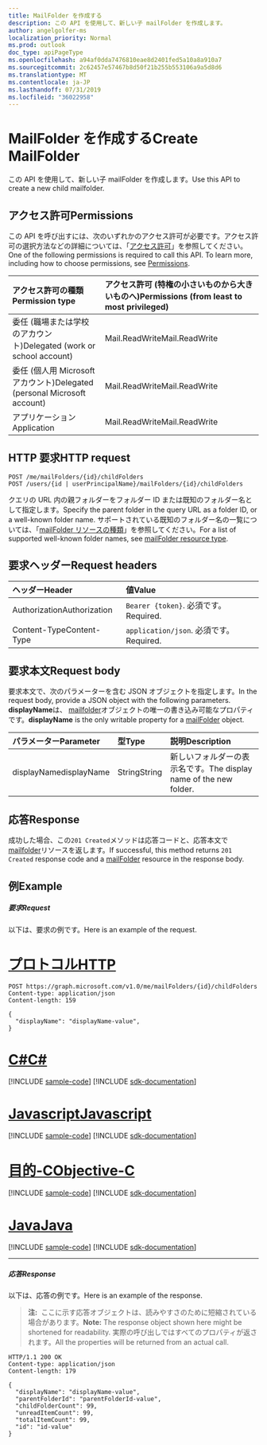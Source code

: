 ```yaml
---
title: MailFolder を作成する
description: この API を使用して、新しい子 mailFolder を作成します。
author: angelgolfer-ms
localization_priority: Normal
ms.prod: outlook
doc_type: apiPageType
ms.openlocfilehash: a94af0dda7476810eae8d2401fed5a10a8a910a7
ms.sourcegitcommit: 2c62457e57467b8d50f21b255b553106a9a5d8d6
ms.translationtype: MT
ms.contentlocale: ja-JP
ms.lasthandoff: 07/31/2019
ms.locfileid: "36022958"
---
```

# <a name="create-mailfolder"></a><span data-ttu-id="20057-103">MailFolder を作成する</span><span class="sxs-lookup"><span data-stu-id="20057-103">Create MailFolder</span></span>

<span data-ttu-id="20057-104">この API を使用して、新しい子 mailFolder を作成します。</span><span class="sxs-lookup"><span data-stu-id="20057-104">Use this API to create a new child mailfolder.</span></span>

## <a name="permissions"></a><span data-ttu-id="20057-105">アクセス許可</span><span class="sxs-lookup"><span data-stu-id="20057-105">Permissions</span></span>

<span data-ttu-id="20057-p101">この API を呼び出すには、次のいずれかのアクセス許可が必要です。アクセス許可の選択方法などの詳細については、「[アクセス許可](/graph/permissions-reference)」を参照してください。</span><span class="sxs-lookup"><span data-stu-id="20057-p101">One of the following permissions is required to call this API. To learn more, including how to choose permissions, see [Permissions](/graph/permissions-reference).</span></span>

| <span data-ttu-id="20057-108">アクセス許可の種類</span><span class="sxs-lookup"><span data-stu-id="20057-108">Permission type</span></span> | <span data-ttu-id="20057-109">アクセス許可 (特権の小さいものから大きいものへ)</span><span class="sxs-lookup"><span data-stu-id="20057-109">Permissions (from least to most privileged)</span></span> |
|:----------------|:--------------------------------------------|
|<span data-ttu-id="20057-110">委任 (職場または学校のアカウント)</span><span class="sxs-lookup"><span data-stu-id="20057-110">Delegated (work or school account)</span></span> | <span data-ttu-id="20057-111">Mail.ReadWrite</span><span class="sxs-lookup"><span data-stu-id="20057-111">Mail.ReadWrite</span></span>    |
|<span data-ttu-id="20057-112">委任 (個人用 Microsoft アカウント)</span><span class="sxs-lookup"><span data-stu-id="20057-112">Delegated (personal Microsoft account)</span></span> | <span data-ttu-id="20057-113">Mail.ReadWrite</span><span class="sxs-lookup"><span data-stu-id="20057-113">Mail.ReadWrite</span></span>    |
|<span data-ttu-id="20057-114">アプリケーション</span><span class="sxs-lookup"><span data-stu-id="20057-114">Application</span></span> | <span data-ttu-id="20057-115">Mail.ReadWrite</span><span class="sxs-lookup"><span data-stu-id="20057-115">Mail.ReadWrite</span></span> |

## <a name="http-request"></a><span data-ttu-id="20057-116">HTTP 要求</span><span class="sxs-lookup"><span data-stu-id="20057-116">HTTP request</span></span>

<!-- { "blockType": "ignored" } -->

```http
POST /me/mailFolders/{id}/childFolders
POST /users/{id | userPrincipalName}/mailFolders/{id}/childFolders
```

<span data-ttu-id="20057-117">クエリの URL 内の親フォルダーをフォルダー ID または既知のフォルダー名として指定します。</span><span class="sxs-lookup"><span data-stu-id="20057-117">Specify the parent folder in the query URL as a folder ID, or a well-known folder name.</span></span> <span data-ttu-id="20057-118">サポートされている既知のフォルダー名の一覧については、「[mailFolder リソースの種類](../resources/mailfolder.md)」を参照してください。</span><span class="sxs-lookup"><span data-stu-id="20057-118">For a list of supported well-known folder names, see [mailFolder resource type](../resources/mailfolder.md).</span></span>

## <a name="request-headers"></a><span data-ttu-id="20057-119">要求ヘッダー</span><span class="sxs-lookup"><span data-stu-id="20057-119">Request headers</span></span>

| <span data-ttu-id="20057-120">ヘッダー</span><span class="sxs-lookup"><span data-stu-id="20057-120">Header</span></span> | <span data-ttu-id="20057-121">値</span><span class="sxs-lookup"><span data-stu-id="20057-121">Value</span></span> |
|:-------|:------|
| <span data-ttu-id="20057-122">Authorization</span><span class="sxs-lookup"><span data-stu-id="20057-122">Authorization</span></span> | <span data-ttu-id="20057-123">`Bearer {token}`.</span><span class="sxs-lookup"><span data-stu-id="20057-123"></span></span> <span data-ttu-id="20057-124">必須です。</span><span class="sxs-lookup"><span data-stu-id="20057-124">Required.</span></span> |
| <span data-ttu-id="20057-125">Content-Type</span><span class="sxs-lookup"><span data-stu-id="20057-125">Content-Type</span></span> | <span data-ttu-id="20057-126">`application/json`.</span><span class="sxs-lookup"><span data-stu-id="20057-126"></span></span> <span data-ttu-id="20057-127">必須です。</span><span class="sxs-lookup"><span data-stu-id="20057-127">Required.</span></span> |

## <a name="request-body"></a><span data-ttu-id="20057-128">要求本文</span><span class="sxs-lookup"><span data-stu-id="20057-128">Request body</span></span>

<span data-ttu-id="20057-129">要求本文で、次のパラメーターを含む JSON オブジェクトを指定します。</span><span class="sxs-lookup"><span data-stu-id="20057-129">In the request body, provide a JSON object with the following parameters.</span></span> <span data-ttu-id="20057-130">**displayName**は、 [mailfolder](../resources/mailfolder.md)オブジェクトの唯一の書き込み可能なプロパティです。</span><span class="sxs-lookup"><span data-stu-id="20057-130">**displayName** is the only writable property for a [mailFolder](../resources/mailfolder.md) object.</span></span>

| <span data-ttu-id="20057-131">パラメーター</span><span class="sxs-lookup"><span data-stu-id="20057-131">Parameter</span></span> | <span data-ttu-id="20057-132">型</span><span class="sxs-lookup"><span data-stu-id="20057-132">Type</span></span> | <span data-ttu-id="20057-133">説明</span><span class="sxs-lookup"><span data-stu-id="20057-133">Description</span></span> |
|:----------|:-----|:------------|
|<span data-ttu-id="20057-134">displayName</span><span class="sxs-lookup"><span data-stu-id="20057-134">displayName</span></span>|<span data-ttu-id="20057-135">String</span><span class="sxs-lookup"><span data-stu-id="20057-135">String</span></span>|<span data-ttu-id="20057-136">新しいフォルダーの表示名です。</span><span class="sxs-lookup"><span data-stu-id="20057-136">The display name of the new folder.</span></span>|

## <a name="response"></a><span data-ttu-id="20057-137">応答</span><span class="sxs-lookup"><span data-stu-id="20057-137">Response</span></span>

<span data-ttu-id="20057-138">成功した場合、この`201 Created`メソッドは応答コードと、応答本文で[mailfolder](../resources/mailfolder.md)リソースを返します。</span><span class="sxs-lookup"><span data-stu-id="20057-138">If successful, this method returns `201 Created` response code and a [mailFolder](../resources/mailfolder.md) resource in the response body.</span></span>

## <a name="example"></a><span data-ttu-id="20057-139">例</span><span class="sxs-lookup"><span data-stu-id="20057-139">Example</span></span>

##### <a name="request"></a><span data-ttu-id="20057-140">要求</span><span class="sxs-lookup"><span data-stu-id="20057-140">Request</span></span>

<span data-ttu-id="20057-141">以下は、要求の例です。</span><span class="sxs-lookup"><span data-stu-id="20057-141">Here is an example of the request.</span></span>

# <a name="httptabhttp"></a>[<span data-ttu-id="20057-142">プロトコル</span><span class="sxs-lookup"><span data-stu-id="20057-142">HTTP</span></span>](#tab/http)
<!-- {
  "blockType": "request",
  "name": "create_mailfolder_from_mailfolder"
}-->

```http
POST https://graph.microsoft.com/v1.0/me/mailFolders/{id}/childFolders
Content-type: application/json
Content-length: 159

{
  "displayName": "displayName-value",
}
```
# <a name="ctabcsharp"></a>[<span data-ttu-id="20057-143">C#</span><span class="sxs-lookup"><span data-stu-id="20057-143">C#</span></span>](#tab/csharp)
[!INCLUDE [sample-code](../includes/snippets/csharp/create-mailfolder-from-mailfolder-csharp-snippets.md)]
[!INCLUDE [sdk-documentation](../includes/snippets/snippets-sdk-documentation-link.md)]

# <a name="javascripttabjavascript"></a>[<span data-ttu-id="20057-144">Javascript</span><span class="sxs-lookup"><span data-stu-id="20057-144">Javascript</span></span>](#tab/javascript)
[!INCLUDE [sample-code](../includes/snippets/javascript/create-mailfolder-from-mailfolder-javascript-snippets.md)]
[!INCLUDE [sdk-documentation](../includes/snippets/snippets-sdk-documentation-link.md)]

# <a name="objective-ctabobjc"></a>[<span data-ttu-id="20057-145">目的-C</span><span class="sxs-lookup"><span data-stu-id="20057-145">Objective-C</span></span>](#tab/objc)
[!INCLUDE [sample-code](../includes/snippets/objc/create-mailfolder-from-mailfolder-objc-snippets.md)]
[!INCLUDE [sdk-documentation](../includes/snippets/snippets-sdk-documentation-link.md)]

# <a name="javatabjava"></a>[<span data-ttu-id="20057-146">Java</span><span class="sxs-lookup"><span data-stu-id="20057-146">Java</span></span>](#tab/java)
[!INCLUDE [sample-code](../includes/snippets/java/create-mailfolder-from-mailfolder-java-snippets.md)]
[!INCLUDE [sdk-documentation](../includes/snippets/snippets-sdk-documentation-link.md)]

---


##### <a name="response"></a><span data-ttu-id="20057-147">応答</span><span class="sxs-lookup"><span data-stu-id="20057-147">Response</span></span>
<span data-ttu-id="20057-148">以下は、応答の例です。</span><span class="sxs-lookup"><span data-stu-id="20057-148">Here is an example of the response.</span></span>

> <span data-ttu-id="20057-149">**注:**  ここに示す応答オブジェクトは、読みやすさのために短縮されている場合があります。</span><span class="sxs-lookup"><span data-stu-id="20057-149">**Note:** The response object shown here might be shortened for readability.</span></span> <span data-ttu-id="20057-150">実際の呼び出しではすべてのプロパティが返されます。</span><span class="sxs-lookup"><span data-stu-id="20057-150">All the properties will be returned from an actual call.</span></span>
<!-- {
  "blockType": "response",
  "truncated": true,
  "@odata.type": "microsoft.graph.mailFolder"
} -->

```http
HTTP/1.1 200 OK
Content-type: application/json
Content-length: 179

{
  "displayName": "displayName-value",
  "parentFolderId": "parentFolderId-value",
  "childFolderCount": 99,
  "unreadItemCount": 99,
  "totalItemCount": 99,
  "id": "id-value"
}
```

<!-- uuid: 8fcb5dbc-d5aa-4681-8e31-b001d5168d79
2015-10-25 14:57:30 UTC -->
<!-- {
  "type": "#page.annotation",
  "description": "Create MailFolder",
  "keywords": "",
  "section": "documentation",
  "tocPath": "",
  "suppressions": [
  ]
}-->
